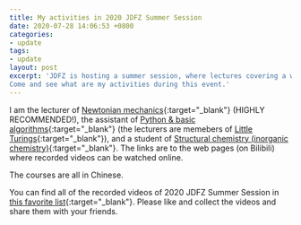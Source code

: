 ```yaml
---
title: My activities in 2020 JDFZ Summer Session
date: 2020-07-28 14:06:53 +0800
categories:
- update
tags:
- update
layout: post
excerpt: 'JDFZ is hosting a summer session, where lectures covering a wide range of topics are held.
Come and see what are my activities during this event.'
---
```


I am the lecturer of [Newtonian mechanics][newton]{:target="_blank"}
(HIGHLY RECOMMENDED!),
the assistant of [Python & basic algorithms][python]{:target="_blank"}
(the lecturers are memebers of [Little Turings][littleturings]{:target="_blank"}),
and a student of [Structural chemistry (inorganic chemistry)][chem]{:target="_blank"}.
The links are to the web pages (on Bilibili)
where recorded videos can be watched online.

The courses are all in Chinese.

You can find all of the recorded videos of 2020 JDFZ Summer Session
in [this favorite list][favlist]{:target="_blank"}.
Please like and collect the videos and share them with your friends.

[newton]: https://www.bilibili.com/video/BV1r54y1S7rG
[python]: https://www.bilibili.com/video/BV1bZ4y1T7x9
[littleturings]: https://littleturings.github.io
[chem]: https://www.bilibili.com/video/BV1bK411J7Qj
[favlist]: https://space.bilibili.com/226047082/favlist?fid=1021020682
